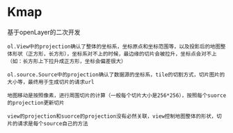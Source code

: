 # Kmap
基于openLayer的二次开发

```
ol.View中的projection确认了整体的坐标系，坐标原点和坐标范围等，以及投影后的地图整体形状（正方形，长方形），坐标系对不上的时候，最边缘的切片会被拉升，坐标点会对不上（如：长方形上下拉升成正方形，坐标会偏差很大）
```

```
ol.source.Source中的projection确认了数据源的坐标系，tile的切割方式，切片图片的大小等，最终用于生成切片的请求url
```

```
地图移动是按照像素，进行周围切片的计算（一般每个切片大小是256*256），按照每个suorce的projection更新切片
```

```
view的projection和suorce的projection没有必然关联，view控制地图整体的形状，切片的请求是每个source自己的方法
```